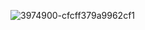 ![3974900-cfcff379a9962cf1](https://user-images.githubusercontent.com/7960859/70687573-83f4b980-1cea-11ea-94ac-2b6b6c996fe1.gif)